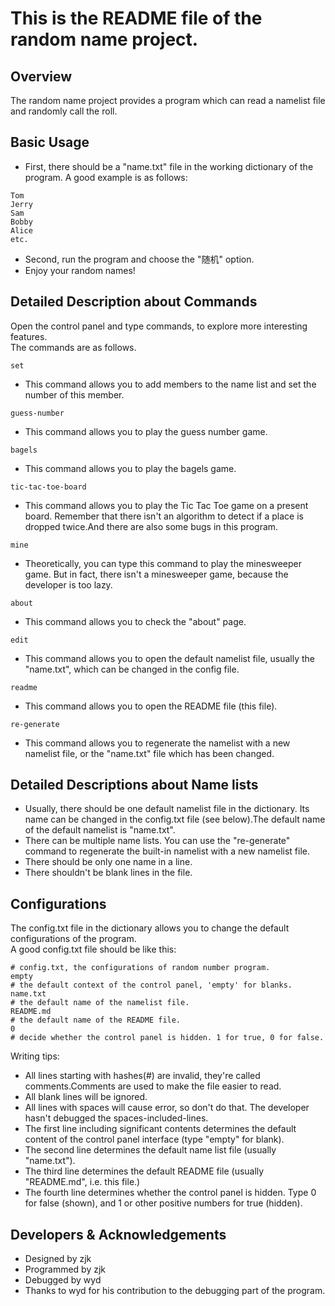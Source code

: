 This is the README file of the random name project.
===

Overview
---
The random name project provides a program which can
read a namelist file and randomly call the roll.

Basic Usage
---
 - First, there should be a "name.txt" file in the working
dictionary of the program. A good example is as follows:
```
Tom
Jerry
Sam
Bobby
Alice
etc.
```
 - Second, run the program and choose the "随机" option.
 - Enjoy your random names!

Detailed Description about Commands
---
Open the control panel and type commands, to explore more
interesting features.  
The commands are as follows.

```
set
```
 - This command allows you to add members to the name list
and set the number of this member.

```
guess-number
```
 - This command allows you to play the guess number game.

```
bagels
```
 - This command allows you to play the bagels game.

```
tic-tac-toe-board
```
 - This command allows you to play the Tic Tac Toe game on a
present board. Remember that there isn't an algorithm to
detect if a place is dropped twice.And there are also some 
bugs in this program.

```
mine
```
 - Theoretically, you can type this command to play the 
minesweeper game. But in fact, there isn't a minesweeper
game, because the developer is too lazy.

```
about
```
 - This command allows you to check the "about" page.

```
edit
```
 - This command allows you to open the default namelist file,
usually the "name.txt", which can be changed in the config
file.

```
readme
```
 - This command allows you to open the README file (this file).

```
re-generate
```
 - This command allows you to regenerate the namelist with a new
namelist file, or the "name.txt" file which has been changed.

Detailed Descriptions about Name lists
---
 - Usually, there should be one default namelist file in the dictionary.
Its name can be changed in the config.txt file (see below).The default
name of the default namelist is "name.txt".  
 - There can be multiple name lists. You can use the "re-generate" command
to regenerate the built-in namelist with a new namelist file.  
 - There should be only one name in a line.  
 - There shouldn't be blank lines in the file.

Configurations
---
The config.txt file in the dictionary allows you to change the
default configurations of the program.  
A good config.txt file should be like this:
```
# config.txt, the configurations of random number program.
empty
# the default context of the control panel, 'empty' for blanks.
name.txt
# the default name of the namelist file.
README.md
# the default name of the README file.
0
# decide whether the control panel is hidden. 1 for true, 0 for false.
```
Writing tips:
 - All lines starting with hashes(#) are invalid, they're called
comments.Comments are used to make the file easier to read.  
 - All blank lines will be ignored.  
 - All lines with spaces will cause error, so don't do that.
The developer hasn't debugged the spaces-included-lines.  
 - The first line including significant contents determines
the default content of the control panel interface 
(type "empty" for blank).
 - The second line determines the default name list file
   (usually "name.txt").
 - The third line determines the default README file
   (usually "README.md", i.e. this file.)
 - The fourth line determines whether the control panel is hidden.
Type 0 for false (shown), and 1 or other positive numbers for
true (hidden).

Developers & Acknowledgements
---
 - Designed by zjk  
 - Programmed by zjk  
 - Debugged by wyd  
 - Thanks to wyd for his contribution to the debugging part of
the program.